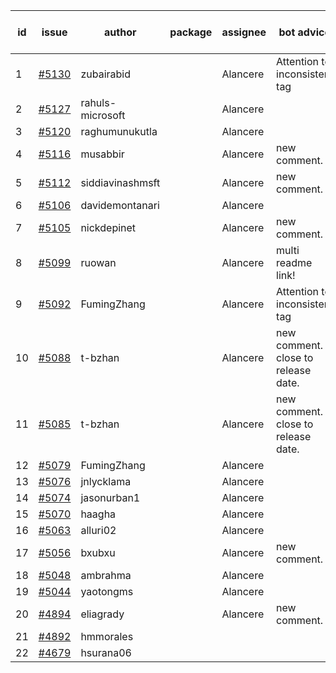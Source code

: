 | id | issue | author | package | assignee | bot advice | created date of issue | target release date | date from target |
| ------ | ------ | ------ | ------ | ------ | ------ | ------ | ------ | :-----: |
| 1 | [#5130](https://github.com/Azure/sdk-release-request/issues/5130) | zubairabid |  | Alancere | Attention to inconsistent tag | 04-12 | 05-24 |  |
| 2 | [#5127](https://github.com/Azure/sdk-release-request/issues/5127) | rahuls-microsoft |  | Alancere |  | 04-11 | 04-26 |  |
| 3 | [#5120](https://github.com/Azure/sdk-release-request/issues/5120) | raghumunukutla |  | Alancere |  | 04-11 | 04-26 |  |
| 4 | [#5116](https://github.com/Azure/sdk-release-request/issues/5116) | musabbir |  | Alancere | new comment. | 04-08 | 04-26 |  |
| 5 | [#5112](https://github.com/Azure/sdk-release-request/issues/5112) | siddiavinashmsft |  | Alancere | new comment. | 04-04 | 04-26 |  |
| 6 | [#5106](https://github.com/Azure/sdk-release-request/issues/5106) | davidemontanari |  | Alancere |  | 04-03 | 04-26 |  |
| 7 | [#5105](https://github.com/Azure/sdk-release-request/issues/5105) | nickdepinet |  | Alancere | new comment. | 04-01 | 04-26 |  |
| 8 | [#5099](https://github.com/Azure/sdk-release-request/issues/5099) | ruowan |  | Alancere | multi readme link! | 04-01 | 04-26 |  |
| 9 | [#5092](https://github.com/Azure/sdk-release-request/issues/5092) | FumingZhang |  | Alancere | Attention to inconsistent tag | 03-27 | 04-26 |  |
| 10 | [#5088](https://github.com/Azure/sdk-release-request/issues/5088) | t-bzhan |  | Alancere | new comment. close to release date.  | 03-27 | 04-15 | 2 |
| 11 | [#5085](https://github.com/Azure/sdk-release-request/issues/5085) | t-bzhan |  | Alancere | new comment. close to release date.  | 03-27 | 04-15 | 2 |
| 12 | [#5079](https://github.com/Azure/sdk-release-request/issues/5079) | FumingZhang |  | Alancere |  | 03-25 | 04-26 |  |
| 13 | [#5076](https://github.com/Azure/sdk-release-request/issues/5076) | jnlycklama |  | Alancere |  | 03-22 | 04-26 |  |
| 14 | [#5074](https://github.com/Azure/sdk-release-request/issues/5074) | jasonurban1 |  | Alancere |  | 03-22 | 04-26 |  |
| 15 | [#5070](https://github.com/Azure/sdk-release-request/issues/5070) | haagha |  | Alancere |  | 03-21 | 04-26 |  |
| 16 | [#5063](https://github.com/Azure/sdk-release-request/issues/5063) | alluri02 |  | Alancere |  | 03-20 | 04-26 |  |
| 17 | [#5056](https://github.com/Azure/sdk-release-request/issues/5056) | bxubxu |  | Alancere | new comment. | 03-18 | 04-26 |  |
| 18 | [#5048](https://github.com/Azure/sdk-release-request/issues/5048) | ambrahma |  | Alancere |  | 03-15 | 04-26 |  |
| 19 | [#5044](https://github.com/Azure/sdk-release-request/issues/5044) | yaotongms |  | Alancere |  | 03-13 | 04-26 |  |
| 20 | [#4894](https://github.com/Azure/sdk-release-request/issues/4894) | eliagrady |  | Alancere | new comment. | 01-18 | 04-26 |  |
| 21 | [#4892](https://github.com/Azure/sdk-release-request/issues/4892) | hmmorales |  |  |  | 01-16 |  | 0 |
| 22 | [#4679](https://github.com/Azure/sdk-release-request/issues/4679) | hsurana06 |  |  |  | 10-23 |  | 0 |
